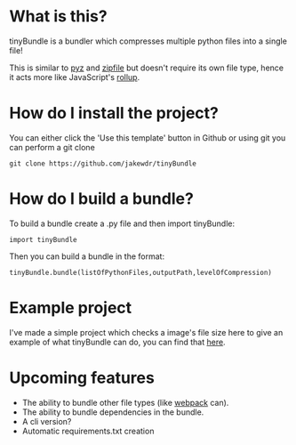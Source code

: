 # What is this?

tinyBundle is a bundler which compresses multiple python files into a single file!

This is similar to [pyz](https://github.com/BTOdell/pyz) and [zipfile](https://docs.python.org/3/library/zipapp.html) but doesn't require its own file type, hence it acts more like JavaScript's [rollup](https://rollupjs.org/).

# How do I install the project?

You can either click the 'Use this template' button in Github or using git you can perform a git clone

    git clone https://github.com/jakewdr/tinyBundle

# How do I build a bundle?

To build a bundle create a .py file and then import tinyBundle:

    import tinyBundle

Then you can build a bundle in the format:

    tinyBundle.bundle(listOfPythonFiles,outputPath,levelOfCompression)

# Example project

I've made a simple project which checks a image's file size here to give an example of what tinyBundle can do, you can find that [here](https://github.com/jakewdr/imageFileSizeChecker).

# Upcoming features

 - The ability to bundle other file types (like [webpack](https://webpack.js.org/) can).
 - The ability to bundle dependencies in the bundle.
 - A cli version?
 - Automatic requirements.txt creation